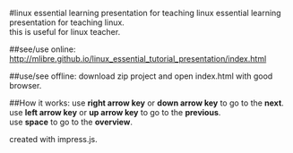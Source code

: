#linux essential learning presentation for teaching
linux essential learning presentation for teaching linux.  
this is useful for linux teacher.

##see/use online:
http://mlibre.github.io/linux_essential_tutorial_presentation/index.html

##use/see offline:
download zip project and open index.html with good browser.

##How it works:
use **right arrow key** or **down arrow key** to go to the **next**.  
use **left arrow key** or **up arrow key** to go to the **previous**.  
use **space** to go to the **overview**.  

created with impress.js.